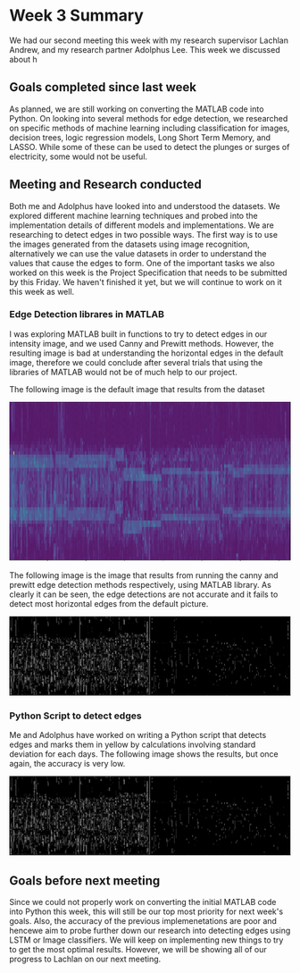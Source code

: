 # Week 3 Summary
We had our second meeting this week with my research supervisor Lachlan Andrew, and my research partner Adolphus Lee. This week we discussed about h

## Goals completed since last week
As planned, we are still working on converting the MATLAB code into Python. On looking into several methods for edge detection, we researched on specific methods of machine learning including classification for images, decision trees, logic regression models, Long Short Term Memory, and LASSO. While some of these can be used to detect the plunges or surges of electricity, some would not be useful.

## Meeting and Research conducted
Both me and Adolphus have looked into and understood the datasets. We explored different machine learning techniques and probed into the implementation details of different models and implementations. We are researching to detect edges in two possible ways. The first way is to use the images generated from the datasets using image recognition, alternatively we can use the value datasets in order to understand the values that cause the edges to form. One of the important tasks we also worked on this week is the Project Specification that needs to be submitted by this Friday. We haven't finished it yet, but we will continue to work on it this week as well.

###  Edge Detection librares in MATLAB
I was exploring MATLAB built in functions to try to detect edges in our intensity image, and we used Canny and Prewitt methods. However, the resulting image is bad at understanding the horizontal edges in the default image, therefore we could conclude after several trials that using the libraries of MATLAB would not be of much help to our project.

The following image is the default image that results from the dataset

![Default Image](/images/default_test_image.png)

The following image is the image that results from running the canny and prewitt edge detection methods respectively, using MATLAB library. As clearly it can be seen, the edge detections are not accurate and it fails to detect most horizontal edges from the default picture.

![Canny Prewitt Edge Detection](/images/canny_prewitt_edgedetection.png)

### Python Script to detect edges
Me and Adolphus have worked on writing a Python script that detects edges and marks them in yellow by calculations involving standard deviation for each days. The following image shows the results, but once again, the accuracy is very low.

![Canny Prewitt Edge Detection](/images/canny_prewitt_edgedetection.png)

## Goals before next meeting
Since we could not properly work on converting the initial MATLAB code into Python this week, this will still be our top most priority for next week's goals. Also, the accuracy of the previous implemenetations are poor and hencewe aim to probe further down our research into detecting edges using LSTM or Image classifiers. We will keep on implementing new things to try to get the most optimal results. However, we will be showing all of our progress to Lachlan on our next meeting.
